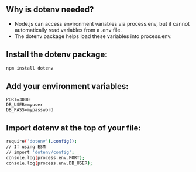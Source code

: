 ## Why is dotenv needed?
- Node.js can access environment variables via process.env, but it cannot automatically read variables from a .env file.
- The dotenv package helps load these variables into process.env.

## Install the dotenv package:
```bash
npm install dotenv
```
##  Add your environment variables:
```.env
PORT=3000
DB_USER=myuser
DB_PASS=mypassword
```
## Import dotenv at the top of your file:
```bash
require('dotenv').config();
// If using ESM
// import 'dotenv/config';
console.log(process.env.PORT);
console.log(process.env.DB_USER);
```